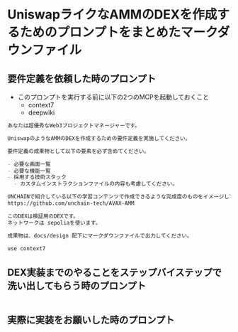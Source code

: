 # UniswapライクなAMMのDEXを作成するためのプロンプトをまとめたマークダウンファイル

## 要件定義を依頼した時のプロンプト

- このプロンプトを実行する前に以下の2つのMCPを起動しておくこと
  - context7 
  - deepwiki

```markdown
あなたは超優秀なWeb3プロジェクトマネージャーです。

UniswapのようなAMMのDEXを作成するための要件定義を実施してください。

要件定義の成果物として以下の要素を必ず含めてください。

- 必要な画面一覧
- 必要な機能一覧
- 採用する技術スタック
  - カスタムインストラクションファイルの内容も考慮してください。

UNCHAINで紹介している以下の学習コンテンツで作成できるような完成度のものをイメージしています。
https://github.com/unchain-tech/AVAX-AMM

このDEXは検証用のDEXです。
ネットワークは sepoliaを使います。

成果物は、docs/design 配下にマークダウンファイルで出力してください。

use context7
```

## DEX実装までのやることをステップバイステップで洗い出してもらう時のプロンプト

```markdown

```

## 実際に実装をお願いした時のプロンプト

```markdown

```